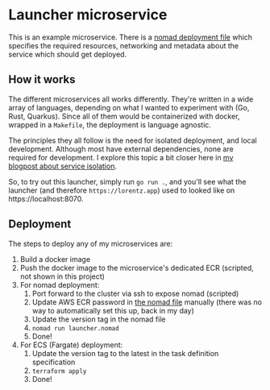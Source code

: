 # Launcher microservice

This is an example microservice.
There is a [nomad deployment file](./launcher.nomad) which specifies the required resources, networking and metadata about the service which should get deployed.

## How it works
The different microservices all works differently.
They're written in a wide array of languages, depending on what I wanted to experiment with (Go, Rust, Quarkus).
Since all of them would be containerized with docker, wrapped in a `Makefile`, the deployment is language agnostic.

The principles they all follow is the need for isolated deployment, and local development.
Although most have external dependencies, none are required for development.
I explore this topic a bit closer here in [my blogpost about service isolation](https://lorentz.app/blog-item.html?id=service-isolation).

So, to try out this launcher, simply run `go run .`, and you'll see what the launcher (and therefore `https://lorentz.app`) used to looked like on https://localhost:8070.

## Deployment

The steps to deploy any of my microservices are:

1. Build a docker image
1. Push the docker image to the microservice's dedicated ECR (scripted, not shown in this project)
1. For nomad deployment:
    1. Port forward to the cluster via ssh to expose nomad (scripted)
    1. Update AWS ECR password in [the nomad file](./launcher.nomad) manually (there was no way to automatically set this up, back in my day)
    1. Update the version tag in the nomad file
    1. `nomad run launcher.nomad`
    1. Done!
1. For ECS (Fargate) deployment:
    1. Update the version tag to the latest in the task definition specification
    1. `terraform apply`
    1. Done!
